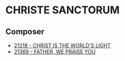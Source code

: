 # CHRISTE SANCTORUM

## Composer

- [21218 - CHRIST IS THE WORLD'S LIGHT](/hymns/21218.md)
- [21369 - FATHER, WE PRAISE YOU](/hymns/21369.md)

